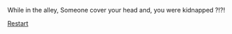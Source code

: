 While in the alley, Someone cover your head and, you were kidnapped ?!?!

[Restart](situations/dismissal.md)